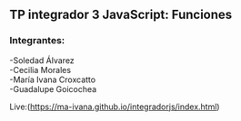 ## TP integrador 3 JavaScript: Funciones  

### Integrantes:   
-Soledad Álvarez  
-Cecilia Morales   
-María Ivana Croxcatto  
-Guadalupe Goicochea  

Live:(https://ma-ivana.github.io/integradorjs/index.html)
